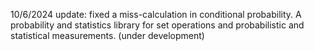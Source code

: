 10/6/2024 update: fixed a miss-calculation in conditional probability.
A probability and statistics library for set operations and probabilistic and statistical
measurements.
(under development)
